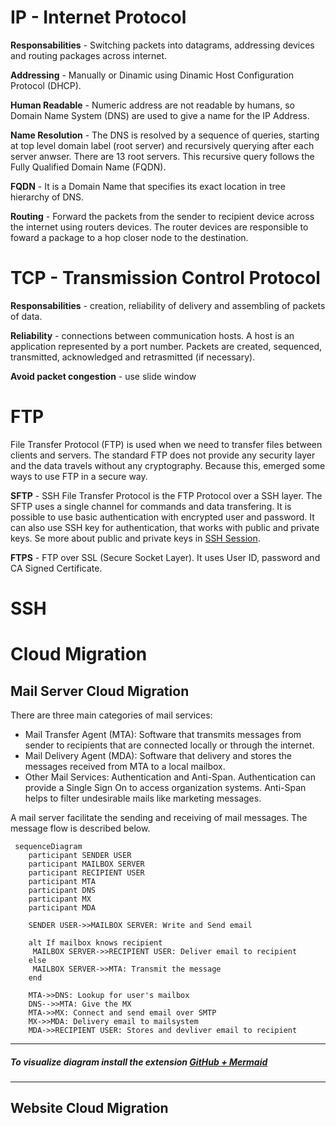 # IP - Internet Protocol

**Responsabilities** - Switching packets into datagrams, addressing devices and routing packages across internet.

**Addressing** - Manually or Dinamic using Dinamic Host Configuration Protocol (DHCP).

**Human Readable** - Numeric address are not readable by humans, so Domain Name System (DNS) are used to give a name for the IP Address.

**Name Resolution** - The DNS is resolved by a sequence of queries, starting at top level domain label (root server) and recursively querying after each server anwser. There are 13 root servers. This recursive query follows the Fully Qualified Domain Name (FQDN).

**FQDN** - It is a Domain Name that specifies its exact location in tree hierarchy of DNS. 

**Routing** - Forward the packets from the sender to recipient device across the internet using routers devices. The router devices are responsible to foward a package to a hop closer node to the destination.

# TCP - Transmission Control Protocol

**Responsabilities** - creation, reliability of delivery and assembling of packets of data. 

**Reliability** - connections between communication hosts. A host is an application represented by a port number. Packets are created, sequenced, transmitted, acknowledged and retrasmitted (if necessary).

**Avoid packet congestion** - use slide window

# FTP

File Transfer Protocol (FTP) is used when we need to transfer files between clients and servers. The standard FTP does not provide any security layer and the data travels without any cryptography. Because this, emerged some ways to use FTP in a secure way.

**SFTP** - SSH File Transfer Protocol is the FTP Protocol over a SSH layer. The SFTP uses a single channel for commands and data transfering. It is possible to use basic authentication with encrypted user and password. It can also use SSH key for authentication, that works with public and private keys. Se more about public and private keys in [SSH Session](https://github.com/matheus-almeida-rosa/micromaster-cloudcomputing/blob/master/engineering-management/week1.md#ssh). 

**FTPS** - FTP over SSL (Secure Socket Layer). It uses User ID, password and CA Signed Certificate. 

# SSH

# Cloud Migration

## Mail Server Cloud Migration

There are three main categories of mail services:

- Mail Transfer Agent (MTA): Software that transmits messages from sender to recipients that are connected locally or through the internet. 
- Mail Delivery Agent (MDA): Software that delivery and stores the messages received from MTA to a local mailbox.
- Other Mail Services: Authentication and Anti-Span. Authentication can provide a Single Sign On to access organization systems. Anti-Span helps to filter undesirable mails like marketing messages.

A mail server facilitate the sending and receiving of mail messages. The message flow is described below.
 
```mermaid
 sequenceDiagram
    participant SENDER USER
    participant MAILBOX SERVER
    participant RECIPIENT USER
    participant MTA
    participant DNS
    participant MX
    participant MDA

    SENDER USER->>MAILBOX SERVER: Write and Send email
    
    alt If mailbox knows recipient
     MAILBOX SERVER->>RECIPIENT USER: Deliver email to recipient
    else
     MAILBOX SERVER->>MTA: Transmit the message
    end
    
    MTA->>DNS: Lookup for user's mailbox
    DNS-->>MTA: Give the MX
    MTA->>MX: Connect and send email over SMTP
    MX->>MDA: Delivery email to mailsystem
    MDA->>RECIPIENT USER: Stores and devliver email to recipient
```
---
##### To visualize diagram install the extension [GitHub + Mermaid](https://chrome.google.com/webstore/detail/github-%20-mermaid/goiiopgdnkogdbjmncgedmgpoajilohe?hl=en)
---

## Website Cloud Migration
